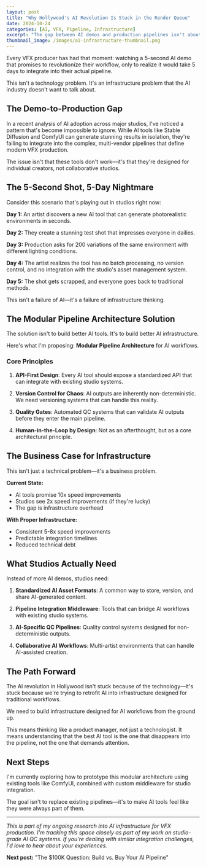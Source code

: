 ```yaml
---
layout: post
title: "Why Hollywood's AI Revolution Is Stuck in the Render Queue"
date: 2024-10-24
categories: [AI, VFX, Pipeline, Infrastructure]
excerpt: "The gap between AI demos and production pipelines isn't about the technology—it's about the infrastructure that nobody wants to talk about."
thumbnail_image: /images/ai-infrastructure-thumbnail.png
---
```


Every VFX producer has had that moment: watching a 5-second AI demo that promises to revolutionize their workflow, only to realize it would take 5 days to integrate into their actual pipeline.

This isn't a technology problem. It's an infrastructure problem that the AI industry doesn't want to talk about.

## The Demo-to-Production Gap

In a recent analysis of AI adoption across major studios, I've noticed a pattern that's become impossible to ignore. While AI tools like Stable Diffusion and ComfyUI can generate stunning results in isolation, they're failing to integrate into the complex, multi-vendor pipelines that define modern VFX production.

The issue isn't that these tools don't work—it's that they're designed for individual creators, not collaborative studios.

## The 5-Second Shot, 5-Day Nightmare

Consider this scenario that's playing out in studios right now:

**Day 1:** An artist discovers a new AI tool that can generate photorealistic environments in seconds.

**Day 2:** They create a stunning test shot that impresses everyone in dailies.

**Day 3:** Production asks for 200 variations of the same environment with different lighting conditions.

**Day 4:** The artist realizes the tool has no batch processing, no version control, and no integration with the studio's asset management system.

**Day 5:** The shot gets scrapped, and everyone goes back to traditional methods.

This isn't a failure of AI—it's a failure of infrastructure thinking.

## The Modular Pipeline Architecture Solution

The solution isn't to build better AI tools. It's to build better AI infrastructure.

Here's what I'm proposing: **Modular Pipeline Architecture** for AI workflows.

### Core Principles

1. **API-First Design**: Every AI tool should expose a standardized API that can integrate with existing studio systems.

2. **Version Control for Chaos**: AI outputs are inherently non-deterministic. We need versioning systems that can handle this reality.

3. **Quality Gates**: Automated QC systems that can validate AI outputs before they enter the main pipeline.

4. **Human-in-the-Loop by Design**: Not as an afterthought, but as a core architectural principle.

## The Business Case for Infrastructure

This isn't just a technical problem—it's a business problem.

**Current State:**
- AI tools promise 10x speed improvements
- Studios see 2x speed improvements (if they're lucky)
- The gap is infrastructure overhead

**With Proper Infrastructure:**
- Consistent 5-8x speed improvements
- Predictable integration timelines
- Reduced technical debt

## What Studios Actually Need

Instead of more AI demos, studios need:

1. **Standardized AI Asset Formats**: A common way to store, version, and share AI-generated content.

2. **Pipeline Integration Middleware**: Tools that can bridge AI workflows with existing studio systems.

3. **AI-Specific QC Pipelines**: Quality control systems designed for non-deterministic outputs.

4. **Collaborative AI Workflows**: Multi-artist environments that can handle AI-assisted creation.

## The Path Forward

The AI revolution in Hollywood isn't stuck because of the technology—it's stuck because we're trying to retrofit AI into infrastructure designed for traditional workflows.

We need to build infrastructure designed for AI workflows from the ground up.

This means thinking like a product manager, not just a technologist. It means understanding that the best AI tool is the one that disappears into the pipeline, not the one that demands attention.

## Next Steps

I'm currently exploring how to prototype this modular architecture using existing tools like ComfyUI, combined with custom middleware for studio integration.

The goal isn't to replace existing pipelines—it's to make AI tools feel like they were always part of them.

---

*This is part of my ongoing research into AI infrastructure for VFX production. I'm tracking this space closely as part of my work on studio-grade AI QC systems. If you're dealing with similar integration challenges, I'd love to hear about your experiences.*

**Next post:** "The $100K Question: Build vs. Buy Your AI Pipeline"
